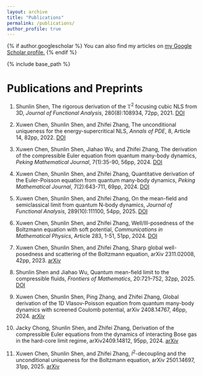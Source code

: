 ```yaml
---
layout: archive
title: "Publications"
permalink: /publications/
author_profile: true
---
```


{% if author.googlescholar %}
  You can also find my articles on <u><a href="{{author.googlescholar}}">my Google Scholar profile</a>.</u>
{% endif %}

{% include base_path %}

Publications and Preprints
======
1. Shunlin Shen, The rigorous derivation of the $\mathbb{T}^{2}$ focusing cubic NLS from 3D, *Journal of Functional Analysis*, 280(8):108934, 72pp, 2021. [DOI](https://doi.org/10.1016/j.jfa.2021.108934)

2. Xuwen Chen, Shunlin Shen, and Zhifei Zhang, The unconditional uniqueness for the energy-supercritical NLS, *Annals of PDE*, 8, Article 14, 82pp, 2022. [DOI](https://link.springer.com/article/10.1007/s40818-022-00130-9)

3. Xuwen Chen, Shunlin Shen, Jiahao Wu, and Zhifei Zhang, The derivation of the compressible Euler equation from quantum many-body dynamics, *Peking Mathematical Journal*, 7(1):35-90, 56pp, 2024. [DOI](https://link.springer.com/article/10.1007/s42543-023-00066-4)

4. Xuwen Chen, Shunlin Shen, and Zhifei Zhang, Quantitative derivation of the Euler-Poisson equation from quantum many-body dynamics, *Peking Mathematical Journal*, 7(2):643-711, 69pp, 2024. [DOI](https://link.springer.com/article/10.1007/s42543-023-00065-5)

5. Xuwen Chen, Shunlin Shen, and Zhifei Zhang, On the mean-field and semiclassical limit from quantum N-body dynamics, *Journal of Functional Analysis*, 289(10):111100, 54pp, 2025. [DOI](https://www.sciencedirect.com/science/article/abs/pii/S0022123625002824)

6. Xuwen Chen, Shunlin Shen, and Zhifei Zhang, Well/Ill-posedness of the Boltzmann equation with soft potential, *Communications in Mathematical Physics*, Article 283, 1-51, 51pp, 2024. [DOI](https://link.springer.com/10.1007/s00220-024-05157-6)

7. Xuwen Chen, Shunlin Shen, and Zhifei Zhang, Sharp global well-posedness and scattering of the Boltzmann equation, arXiv 2311.02008, 42pp, 2023. [arXiv](https://arxiv.org/abs/2311.02008)

8. Shunlin Shen and Jiahao Wu, Quantum mean-field limit to the compressible fluids, *Frontiers of Mathematics*, 20:721–752, 32pp, 2025. [DOI](https://link.springer.com/article/10.1007/s11464-024-0043-3)

9. Xuwen Chen, Shunlin Shen, Ping Zhang, and Zhifei Zhang, Global derivation of the 1D Vlasov-Poisson equation from quantum many-body dynamics with screened Coulomb potential, arXiv 2408.14767, 46pp, 2024. [arXiv](https://arxiv.org/abs/2408.14767)

10. Jacky Chong, Shunlin Shen, and Zhifei Zhang, Derivation of the compressible Euler equations from the dynamics of interacting Bose gas in the hard-core limit regime, arXiv2409.14812, 95pp, 2024. [arXiv](https://arxiv.org/abs/2409.14812)

11. Xuwen Chen, Shunlin Shen, and Zhifei Zhang, $l^{2}$-decoupling and the unconditional uniqueness for the Boltzmann equation, arXiv 2501.14697, 31pp, 2025. [arXiv](https://arxiv.org/abs/2501.14697)
